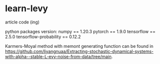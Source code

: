 # learn-levy
article code (ing)

python packages version:
numpy == 1.20.3
pytorch == 1.9.0
tensorflow == 2.5.0
tensorflow-probability == 0.12.2

Karmers-Moyal method with memont generating function can be found in https://github.com/liyangnuaa/Extracting-stochastic-dynamical-systems-with-alpha--stable-L-evy-noise-from-data/tree/main.

